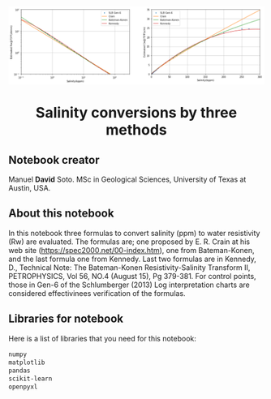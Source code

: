 <img src="portada.PNG" style="width:1000px" align="center">

<h1><center>Salinity conversions by three methods</h1></center>

<h2>Notebook creator</h2>

Manuel **David** Soto. MSc in Geological Sciences, University of Texas at Austin, USA.

<h2>About this notebook</h2>

In this notebook three formulas to convert salinity (ppm) to water resistivity (Rw) are evaluated. The formulas are; one proposed by E. R. Crain at his web site (https://spec2000.net/00-index.htm), one from Bateman-Konen, and the last formula one from Kennedy. Last two formulas are in Kennedy, D., Technical Note: The Bateman-Konen Resistivity-Salinity Transform II, PETROPHYSICS, Vol 56, NO.4 (August 15), Pg 379-381. For control points, those in Gen-6 of the Schlumberger (2013) Log interpretation charts are considered effectivinees verification of the formulas.



    

<h2>Libraries for notebook</h2>

Here is a list of libraries that you need for this notebook:
  
    numpy
    matplotlib
    pandas
    scikit-learn
    openpyxl
